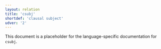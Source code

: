 ```yaml
---
layout: relation
title: 'csubj'
shortdef: 'clausal subject'
udver: '2'
---
```


This document is a placeholder for the language-specific documentation
for `csubj`.
